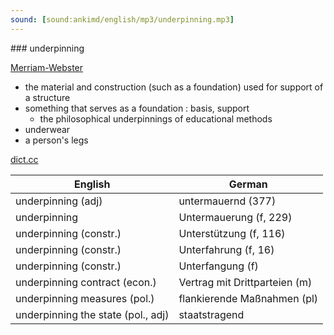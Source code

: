 ```yaml
---
sound: [sound:ankimd/english/mp3/underpinning.mp3]
---
```


\### underpinning

[Merriam-Webster](https://www.merriam-webster.com/dictionary/underpinning)

- the material and construction (such as a foundation) used for support of a structure
- something that serves as a foundation : basis, support
    - the philosophical underpinnings of educational methods
- underwear
- a person's legs

[dict.cc](https://www.dict.cc/underpinning)

| English        | German       |
| -------------- | ------------ |
| underpinning (adj) | untermauernd (377) |
| underpinning | Untermauerung (f, 229) |
| underpinning (constr.) | Unterstützung (f, 116) |
| underpinning (constr.) | Unterfahrung (f, 16) |
| underpinning (constr.) | Unterfangung (f) |
| underpinning contract <UC> (econ.) | Vertrag mit Drittparteien (m) |
| underpinning measures (pol.) | flankierende Maßnahmen (pl) |
| underpinning the state (pol., adj) | staatstragend |
